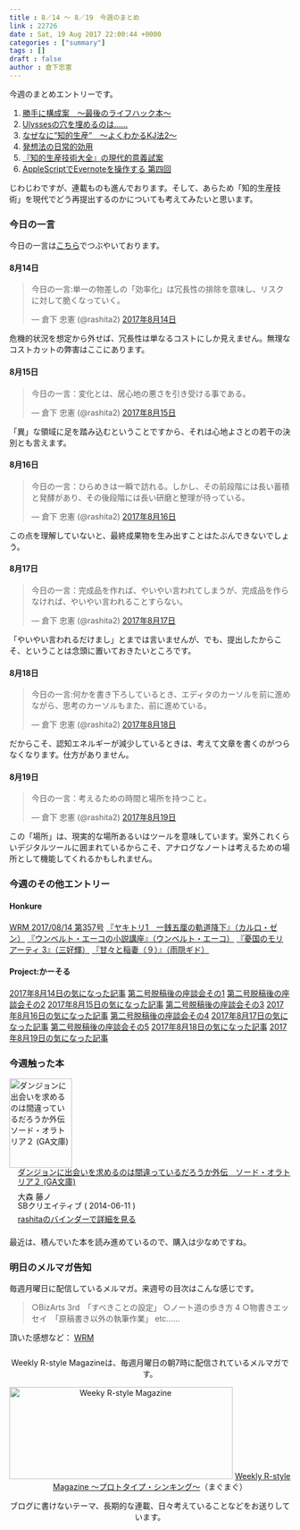```yaml
---
title : 8／14 〜 8／19　今週のまとめ
link : 22726
date : Sat, 19 Aug 2017 22:00:44 +0000
categories : ["summary"]
tags : []
draft : false
author : 倉下忠憲
---
```


今週のまとめエントリーです。
 
<ol>
<li><a href="https://rashita.net/blog/?p=22696">勝手に構成案　〜最後のライフハック本〜</a></li>
<li><a href="https://rashita.net/blog/?p=22699">Ulyssesの穴を埋めるのは……</a></li>
<li><a href="https://rashita.net/blog/?p=22706">なぜなに”知的生産”　〜よくわかるKJ法2〜</a></li>
<li><a href="https://rashita.net/blog/?p=22709">発想法の日常的効用</a></li>
<li><a href="https://rashita.net/blog/?p=22714">『知的生産技術大全』の現代的意義試案</a></li>
<li><a href="https://rashita.net/blog/?p=22718">AppleScriptでEvernoteを操作する 第四回</a></li>
</ol>

じわじわですが、連載ものも進んでおります。そして、あらため「知的生産技術」を現代でどう再提出するのかについても考えてみたいと思います。

<h3>今日の一言</h3>

今日の一言は<a href="http://twitter.com/rashita2 ">こちら</a>でつぶやいております。

<h4>8月14日</h4>

<blockquote class="twitter-tweet" data-lang="ja"><p lang="ja" dir="ltr">今日の一言:単一の物差しの「効率化」は冗長性の排除を意味し、リスクに対して脆くなっていく。</p>&mdash; 倉下 忠憲 (@rashita2) <a href="https://twitter.com/rashita2/status/897079584260096000">2017年8月14日</a></blockquote>
<script async src="//platform.twitter.com/widgets.js" charset="utf-8"></script>

危機的状況を想定から外せば、冗長性は単なるコストにしか見えません。無理なコストカットの弊害はここにあります。

<h4>8月15日</h4>

<blockquote class="twitter-tweet" data-lang="ja"><p lang="ja" dir="ltr">今日の一言：変化とは、居心地の悪さを引き受ける事である。</p>&mdash; 倉下 忠憲 (@rashita2) <a href="https://twitter.com/rashita2/status/897402771673989121">2017年8月15日</a></blockquote>
<script async src="//platform.twitter.com/widgets.js" charset="utf-8"></script>

「異」な領域に足を踏み込むということですから、それは心地よさとの若干の決別とも言えます。

<h4>8月16日</h4>

<blockquote class="twitter-tweet" data-lang="ja"><p lang="ja" dir="ltr">今日の一言：ひらめきは一瞬で訪れる。しかし、その前段階には長い蓄積と発酵があり、その後段階には長い研磨と整理が待っている。</p>&mdash; 倉下 忠憲 (@rashita2) <a href="https://twitter.com/rashita2/status/897775130230661121">2017年8月16日</a></blockquote>
<script async src="//platform.twitter.com/widgets.js" charset="utf-8"></script>

この点を理解していないと、最終成果物を生み出すことはたぶんできないでしょう。

<h4>8月17日</h4>

<blockquote class="twitter-tweet" data-lang="ja"><p lang="ja" dir="ltr">今日の一言：完成品を作れば、やいやい言われてしまうが、完成品を作らなければ、やいやい言われることすらない。</p>&mdash; 倉下 忠憲 (@rashita2) <a href="https://twitter.com/rashita2/status/898090586410016768">2017年8月17日</a></blockquote>
<script async src="//platform.twitter.com/widgets.js" charset="utf-8"></script>

「やいやい言われるだけまし」とまでは言いませんが、でも、提出したからこそ、ということは念頭に置いておきたいところです。

<h4>8月18日</h4>

<blockquote class="twitter-tweet" data-lang="ja"><p lang="ja" dir="ltr">今日の一言:何かを書き下ろしているとき、エディタのカーソルを前に進めながら、思考のカーソルもまた、前に進めている。</p>&mdash; 倉下 忠憲 (@rashita2) <a href="https://twitter.com/rashita2/status/898404241827438592">2017年8月18日</a></blockquote>
<script async src="//platform.twitter.com/widgets.js" charset="utf-8"></script>

だからこそ、認知エネルギーが減少しているときは、考えて文章を書くのがつらなくなります。仕方がありません。

<h4>8月19日</h4>

<blockquote class="twitter-tweet" data-lang="ja"><p lang="ja" dir="ltr">今日の一言：考えるための時間と場所を持つこと。</p>&mdash; 倉下 忠憲 (@rashita2) <a href="https://twitter.com/rashita2/status/898750605534965760">2017年8月19日</a></blockquote>
<script async src="//platform.twitter.com/widgets.js" charset="utf-8"></script>

この「場所」は、現実的な場所あるいはツールを意味しています。案外これくらいデジタルツールに囲まれているからこそ、アナログなノートは考えるための場所として機能してくれるかもしれません。

<h3>今週のその他エントリー</h3>

<H4>Honkure</H4>

<a href="http://honkure.net/rbook/archives/2319">WRM 2017/08/14 第357号</a>
<a href="http://honkure.net/rbook/archives/2321">『ヤキトリ1　一銭五厘の軌道降下』（カルロ・ゼン）</a>
<a href="http://honkure.net/rbook/archives/2327">『ウンベルト・エーコの小説講座』（ウンベルト・エーコ）</a>
<a href="http://honkure.net/rbook/archives/2331">『憂国のモリアーティ 3』（三好輝）</a>
<a href="http://honkure.net/rbook/archives/2337">『甘々と稲妻（９）』（雨隠ギド）</a>

<H4>Project:かーそる</H4>

<a href="http://honkure.net/cursor/?p=647">2017年8月14日の気になった記事</a>
<a href="http://honkure.net/cursor/?p=653">第二号脱稿後の座談会その1</a>
<a href="http://honkure.net/cursor/?p=685">第二号脱稿後の座談会その2</a>
<a href="http://honkure.net/cursor/?p=696">2017年8月15日の気になった記事</a>
<a href="http://honkure.net/cursor/?p=711">第二号脱稿後の座談会その3</a>
<a href="http://honkure.net/cursor/?p=718">2017年8月16日の気になった記事</a>
<a href="http://honkure.net/cursor/?p=728">第二号脱稿後の座談会その4</a>
<a href="http://honkure.net/cursor/?p=732">2017年8月17日の気になった記事</a>
<a href="http://honkure.net/cursor/?p=737">第二号脱稿後の座談会その5</a>
<a href="http://honkure.net/cursor/?p=743">2017年8月18日の気になった記事</a>
<a href="http://honkure.net/cursor/?p=746">2017年8月19日の気になった記事</a>

<H3>今週触った本</H3>

<div class="mm-middle" style="margin-bottom:0px;"><div class="mm-image" style="float:left;"><a href="http://www.amazon.co.jp/exec/obidos/ASIN/B00MVKQCB8/rashita1000-22 /ref=nosim" target="_blank"><img src="https://images-fe.ssl-images-amazon.com/images/I/61JovH22CoL._SL160_.jpg" alt="ダンジョンに出会いを求めるのは間違っているだろうか外伝　ソード・オラトリア２ (GA文庫)" title="ダンジョンに出会いを求めるのは間違っているだろうか外伝　ソード・オラトリア２ (GA文庫)" width="112" height="160" border="0" /></a></div><div class="mm-content" style="float:left;margin-left:15px;line-height:120%"><div class="mm-title" style="line-height:120%"><a href="http://www.amazon.co.jp/exec/obidos/ASIN/B00MVKQCB8/rashita1000-22 /ref=nosim" target="_blank">ダンジョンに出会いを求めるのは間違っているだろうか外伝　ソード・オラトリア２ (GA文庫)</a></div><div class="mm-detail" style="margin-top:10px;">大森 藤ノ<br />SBクリエイティブ ( 2014-06-11 )<br /><div style="margin:7px 0px"><a href="http://mediamarker.net/u/rashita/?asin=B00MVKQCB8" target="_blank">rashitaのバインダーで詳細を見る</a></div></div></div><div style="clear:left"></div></div>

最近は、積んでいた本を読み進めているので、購入は少なめですね。

<h3>明日のメルマガ告知</h3>

毎週月曜日に配信しているメルマガ。来週号の目次はこんな感じです。

<blockquote>
○BizArts 3rd　「すべきことの設定」
○ノート道の歩き方 4
○物書きエッセイ　「原稿書き以外の執筆作業」
etc……
</blockquote>


頂いた感想など：
<a class="twitter-timeline"  href="https://twitter.com/rashita2/timelines/427262290753097729"  data-widget-id="427265271171010561">WRM</a>
    <script>!function(d,s,id){var js,fjs=d.getElementsByTagName(s)[0],p=/^http:/.test(d.location)?'http':'https';if(!d.getElementById(id)){js=d.createElement(s);js.id=id;js.src=p+"://platform.twitter.com/widgets.js";fjs.parentNode.insertBefore(js,fjs);}}(document,"script","twitter-wjs");</script>


<div style="text-align:center;margin-top:25px;">
Weekly R-style Magazineは、毎週月曜日の朝7時に配信されているメルマガです。

<a href="http://www.mag2.com/m/0001185133.html" target="_blank"><img src="http://rashita.net/blog/wp-content/uploads/2010/09/mmbanner.jpg" alt="Weeky R-style Magazine" width="400" height="165" class="alignnone size-full wp-image-12201" /></a>
<a href="http://www.mag2.com/m/0001185133.html" target="_blank">Weekly R-style Magazine ～プロトタイプ・シンキング～</a>（まぐまぐ）

ブログに書けないテーマ、長期的な連載、日々考えていることなどをお送りしています。
</div> 